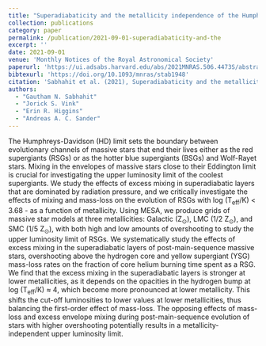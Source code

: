 ```yaml
---
title: "Superadiabaticity and the metallicity independence of the Humphreys-Davidson limit"
collection: publications
category: paper
permalink: /publication/2021-09-01-superadiabaticity-and-the
excerpt: ''
date: 2021-09-01
venue: 'Monthly Notices of the Royal Astronomical Society'
paperurl: 'https://ui.adsabs.harvard.edu/abs/2021MNRAS.506.4473S/abstract'
bibtexurl: 'https://doi.org/10.1093/mnras/stab1948'
citation: 'Sabhahit et al. (2021), Superadiabaticity and the metallicity independence of the Humphreys-Davidson limit, MNRAS'
authors:
  - "Gautham N. Sabhahit"
  - "Jorick S. Vink"
  - "Erin R. Higgins"
  - "Andreas A. C. Sander"
---
```

The Humphreys-Davidson (HD) limit sets the boundary between evolutionary channels of massive stars that end their lives either as the red supergiants (RSGs) or as the hotter blue supergiants (BSGs) and Wolf-Rayet stars. Mixing in the envelopes of massive stars close to their Eddington limit is crucial for investigating the upper luminosity limit of the coolest supergiants. We study the effects of excess mixing in superadiabatic layers that are dominated by radiation pressure, and we critically investigate the effects of mixing and mass-loss on the evolution of RSGs with log (T<SUB>eff</SUB>/K) &lt; 3.68 - as a function of metallicity. Using MESA, we produce grids of massive star models at three metallicities: Galactic (Z<SUB>⊙</SUB>), LMC (1/2 Z<SUB>⊙</SUB>), and SMC (1/5 Z<SUB>⊙</SUB>), with both high and low amounts of overshooting to study the upper luminosity limit of RSGs. We systematically study the effects of excess mixing in the superadiabatic layers of post-main-sequence massive stars, overshooting above the hydrogen core and yellow supergiant (YSG) mass-loss rates on the fraction of core helium burning time spent as a RSG. We find that the excess mixing in the superadiabatic layers is stronger at lower metallicities, as it depends on the opacities in the hydrogen bump at log (T<SUB>eff</SUB>/K) ≈ 4, which become more pronounced at lower metallicity. This shifts the cut-off luminosities to lower values at lower metallicities, thus balancing the first-order effect of mass-loss. The opposing effects of mass-loss and excess envelope mixing during post-main-sequence evolution of stars with higher overshooting potentially results in a metallicity-independent upper luminosity limit.

